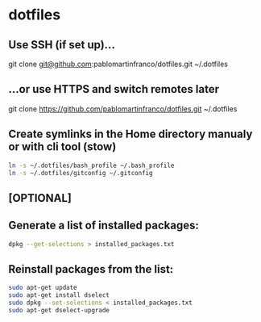 # dotfiles

## Use SSH (if set up)...
git clone git@github.com:pablomartinfranco/dotfiles.git ~/.dotfiles

## ...or use HTTPS and switch remotes later
git clone https://github.com/pablomartinfranco/dotfiles.git ~/.dotfiles

## Create symlinks in the Home directory manualy or with cli tool (stow)
```bash
ln -s ~/.dotfiles/bash_profile ~/.bash_profile
ln -s ~/.dotfiles/gitconfig ~/.gitconfig
```

## [OPTIONAL]
## Generate a list of installed packages:
```bash
dpkg --get-selections > installed_packages.txt
```

## Reinstall packages from the list:
```bash
sudo apt-get update
sudo apt-get install dselect
sudo dpkg --set-selections < installed_packages.txt
sudo apt-get dselect-upgrade
```
